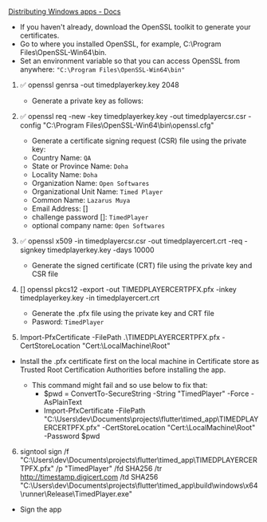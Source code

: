 [Distributing Windows apps - Docs](https://docs.flutter.dev/platform-integration/windows/building#msix-packaging)

- If you haven't already, download the OpenSSL toolkit to generate your certificates.
- Go to where you installed OpenSSL, for example, C:\Program Files\OpenSSL-Win64\bin.
- Set an environment variable so that you can access OpenSSL from anywhere:
  `"C:\Program Files\OpenSSL-Win64\bin"`

1. ✅ openssl genrsa -out timedplayerkey.key 2048
    - Generate a private key as follows:

2. ✅ openssl req -new -key timedplayerkey.key -out timedplayercsr.csr -config "C:\Program Files\OpenSSL-Win64\bin\openssl.cfg"
   - Generate a certificate signing request (CSR) file using the private key:
   * Country Name: `QA`
   * State or Province Name: `Doha`
   * Locality Name: `Doha`
   * Organization Name: `Open Softwares`
   * Organizational Unit Name: `Timed Player`
   * Common Name: `Lazarus Muya`
   * Email Address: []
   * challenge password []: `TimedPlayer`
   * optional company name: `Open Softwares`

3. ✅ openssl x509 -in timedplayercsr.csr -out timedplayercert.crt -req -signkey timedplayerkey.key -days 10000
   - Generate the signed certificate (CRT) file using the private key and CSR file


4. [] openssl pkcs12 -export -out TIMEDPLAYERCERTPFX.pfx -inkey timedplayerkey.key -in timedplayercert.crt
   - Generate the .pfx file using the private key and CRT file
   * Pasword: `TimedPlayer`

5. Import-PfxCertificate -FilePath .\TIMEDPLAYERCERTPFX.pfx -CertStoreLocation "Cert:\LocalMachine\Root"
- Install the .pfx certificate first on the local machine in Certificate store as Trusted Root Certification Authorities before installing the app.

    - This command might fail and so use below to fix that:
        * $pwd = ConvertTo-SecureString -String "TimedPlayer" -Force -AsPlainText
        * Import-PfxCertificate -FilePath "C:\Users\dev\Documents\projects\flutter\timed_app\TIMEDPLAYERCERTPFX.pfx" -CertStoreLocation "Cert:\LocalMachine\Root" -Password $pwd

6. signtool sign /f "C:\Users\dev\Documents\projects\flutter\timed_app\TIMEDPLAYERCERTPFX.pfx" /p "TimedPlayer" /fd SHA256 /tr http://timestamp.digicert.com /td SHA256 "C:\Users\dev\Documents\projects\flutter\timed_app\build\windows\x64\runner\Release\TimedPlayer.exe"
- Sign the app